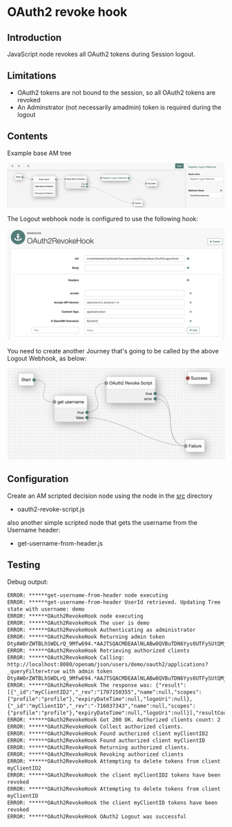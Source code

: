 # OAuth2 revoke hook

## Introduction

JavaScript node revokes all OAuth2 tokens during Session logout.

## Limitations

- OAuth2 tokens are not bound to the session, so all OAuth2 tokens are revoked
- An Adminstrator (not necessarily amadmin) token is required during the logout 

## Contents

Example base AM tree

![Journey](images/base-tree.png)

The Logout webhook node is configured to use the following hook:

![Journey](images/webhook.png)

You need to create another Journey that's going to be called by the above Logout Webhook, as below:

![Journey](images/revoke-tree.png)


## Configuration

Create an AM scripted decision node using the node in the [src](src) directory

- oauth2-revoke-script.js

also another simple scripted node that gets the username from the Username header:

- get-username-from-header.js


## Testing 

Debug output:
```
ERROR: ******get-username-from-header node executing
ERROR: ******get-username-from-header UserId retrieved. Updating Tree state with username: demo
ERROR: ******OAuth2RevokeHook node executing
ERROR: ******OAuth2RevokeHook The user is demo
ERROR: ******OAuth2RevokeHook Authenticating as administrator
ERROR: ******OAuth2RevokeHook Returning admin token DtyAW0rZWTBLhSWDLrQ_9Mfw694.*AAJTSQACMDEAAlNLABw0QVBuTDN6Yys0UTFySUtQMjA0dEhNTlBHWVk9AAR0eXBlAANDVFMAAlMxAAA.*
ERROR: ******OAuth2RevokeHook Retrieving authorized clients
ERROR: ******OAuth2RevokeHook Calling: http://localhost:8080/openam/json/users/demo/oauth2/applications?_queryFilter=true with admin token DtyAW0rZWTBLhSWDLrQ_9Mfw694.*AAJTSQACMDEAAlNLABw0QVBuTDN6Yys0UTFySUtQMjA0dEhNTlBHWVk9AAR0eXBlAANDVFMAAlMxAAA.*
ERROR: ******OAuth2RevokeHook The response was: {"result":[{"_id":"myClientID2","_rev":"1707150355","name":null,"scopes":{"profile":"profile"},"expiryDateTime":null,"logoUri":null},{"_id":"myClientID","_rev":"-716037343","name":null,"scopes":{"profile":"profile"},"expiryDateTime":null,"logoUri":null}],"resultCount":2,"pagedResultsCookie":null,"totalPagedResultsPolicy":"NONE","totalPagedResults":-1,"remainingPagedResults":-1}
ERROR: ******OAuth2RevokeHook Got 200 OK. Authorized clients count: 2
ERROR: ******OAuth2RevokeHook Collect authorized clients.
ERROR: ******OAuth2RevokeHook Found authorized client myClientID2
ERROR: ******OAuth2RevokeHook Found authorized client myClientID
ERROR: ******OAuth2RevokeHook Returning authorized clients.
ERROR: ******OAuth2RevokeHook Revoking authorized clients
ERROR: ******OAuth2RevokeHook Attempting to delete tokens from client myClientID2
ERROR: ******OAuth2RevokeHook the client myClientID2 tokens have been revoked
ERROR: ******OAuth2RevokeHook Attempting to delete tokens from client myClientID
ERROR: ******OAuth2RevokeHook the client myClientID tokens have been revoked
ERROR: ******OAuth2RevokeHook OAuth2 Logout was successful
```

